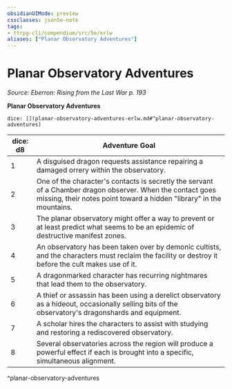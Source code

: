 ```yaml
---
obsidianUIMode: preview
cssclasses: json5e-note
tags:
- ttrpg-cli/compendium/src/5e/erlw
aliases: ["Planar Observatory Adventures"]
---
```

# Planar Observatory Adventures
*Source: Eberron: Rising from the Last War p. 193* 

**Planar Observatory Adventures**

`dice: [](planar-observatory-adventures-erlw.md#^planar-observatory-adventures)`

| dice: d8 | Adventure Goal |
|----------|----------------|
| 1 | A disguised dragon requests assistance repairing a damaged orrery within the observatory. |
| 2 | One of the character's contacts is secretly the servant of a Chamber dragon observer. When the contact goes missing, their notes point toward a hidden "library" in the mountains. |
| 3 | The planar observatory might offer a way to prevent or at least predict what seems to be an epidemic of destructive manifest zones. |
| 4 | An observatory has been taken over by demonic cultists, and the characters must reclaim the facility or destroy it before the cult makes use of it. |
| 5 | A dragonmarked character has recurring nightmares that lead them to the observatory. |
| 6 | A thief or assassin has been using a derelict observatory as a hideout, occasionally selling bits of the observatory's dragonshards and equipment. |
| 7 | A scholar hires the characters to assist with studying and restoring a rediscovered observatory. |
| 8 | Several observatories across the region will produce a powerful effect if each is brought into a specific, simultaneous alignment. |
^planar-observatory-adventures
